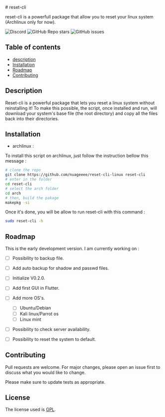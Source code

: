 
﻿# reset-cli

reset-cli is a powerfull package that allow you to reset your linux system (Archlinux only for now).

![Discord](https://img.shields.io/discord/1138108139443593246?style=for-the-badge)
![GitHub Repo stars](https://img.shields.io/github/stars/nuageeee/reset-linux?style=for-the-badge)
![GitHub issues](https://img.shields.io/github/issues/nuageeee/reset-linux?style=for-the-badge)

## Table of contents

- [description](#description)
- [Installation](#installation)
- [Roadmap](#roadmap)
- [Contributing](#contributing)

## Description

Reset-cli is a powerful package that lets you reset a linux system without reinstalling it!
To make this possible, the script, once installed and run, will download your system's base file (the root directory) and copy all the files back into their directories.

## Installation

- archlinux : 

To install this script on archlinux, just follow the instruction bellow this message :

```bash
# clone the repo
git clone https://github.com/nuageeee/reset-cli-linux reset-cli
# enter in the folder
cd reset-cli
# select the arch folder
cd arch
# then, build the pakage
makepkg -si
```

Once it's done, you will be allow to run reset-cli with this command :
```bash
sudo reset-cli -h
```
## Roadmap

This is the early development version. I am currently working on :

- [ ] Possibility to backup file.
- [ ] Add auto backup for shadow and passwd files.
- [ ] Initialize V0.2.0.
- [ ] Add first GUI in Flutter.
- [ ] Add more OS's.
	- [ ] Ubuntu/Debian
	- [ ] Kali linux/Parrot os
	- [ ] Linux mint
- [ ] Possibility to check server availability.
- [ ] Possibility to reset the system to default.


## Contributing

Pull requests are welcome. For major changes, please open an issue first to discuss what you would like to change.

Please make sure to update tests as appropriate.

## License

The license used is [GPL](https://choosealicense.com/licenses/agpl-3.0/).

